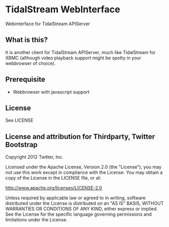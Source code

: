 TidalStream WebInterface
=====================

Webinterface for TidalStream APIServer

What is this?
-------------

It is another client for TidalStream APIServer, much like TidalStream for XBMC (although video playback support might be spotty in your webbrowser of choice).

Prerequisite
------------

* Webbrowser with javascript support

License
--------
See LICENSE


License and attribution for Thirdparty, Twitter Bootstrap
---------------------------------------------------------
Copyright 2012 Twitter, Inc.

Licensed under the Apache License, Version 2.0 (the "License"); you may not use this work except in compliance with the License. You may obtain a copy of the License in the LICENSE file, or at:

http://www.apache.org/licenses/LICENSE-2.0

Unless required by applicable law or agreed to in writing, software distributed under the License is distributed on an "AS IS" BASIS, WITHOUT WARRANTIES OR CONDITIONS OF ANY KIND, either express or implied. See the License for the specific language governing permissions and limitations under the License.

